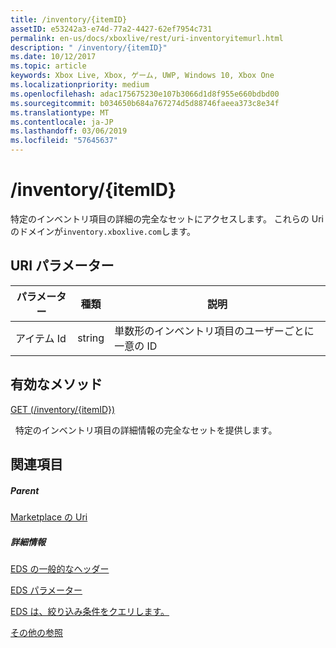 ```yaml
---
title: /inventory/{itemID}
assetID: e53242a3-e74d-77a2-4427-62ef7954c731
permalink: en-us/docs/xboxlive/rest/uri-inventoryitemurl.html
description: " /inventory/{itemID}"
ms.date: 10/12/2017
ms.topic: article
keywords: Xbox Live, Xbox, ゲーム, UWP, Windows 10, Xbox One
ms.localizationpriority: medium
ms.openlocfilehash: adac175675230e107b3066d1d8f955e660bdbd00
ms.sourcegitcommit: b034650b684a767274d5d88746faeea373c8e34f
ms.translationtype: MT
ms.contentlocale: ja-JP
ms.lasthandoff: 03/06/2019
ms.locfileid: "57645637"
---
```

# <a name="inventoryitemid"></a>/inventory/{itemID}
特定のインベントリ項目の詳細の完全なセットにアクセスします。 これらの Uri のドメインが`inventory.xboxlive.com`します。
 
<a id="ID4ET"></a>

 
## <a name="uri-parameters"></a>URI パラメーター
 
| パラメーター| 種類| 説明| 
| --- | --- | --- | 
| アイテム Id| string| 単数形のインベントリ項目のユーザーごとに一意の ID| 
  
<a id="ID4EPB"></a>

 
## <a name="valid-methods"></a>有効なメソッド

[GET (/inventory/{itemID})](uri-inventoryitemurlget.md)

&nbsp;&nbsp;特定のインベントリ項目の詳細情報の完全なセットを提供します。
 
<a id="ID4EZB"></a>

 
## <a name="see-also"></a>関連項目
 
<a id="ID4E2B"></a>

 
##### <a name="parent"></a>Parent 

[Marketplace の Uri](atoc-reference-marketplace.md)

  
<a id="ID4EFC"></a>

 
##### <a name="further-information"></a>詳細情報 

[EDS の一般的なヘッダー](../../additional/edscommonheaders.md)

 [EDS パラメーター](../../additional/edsparameters.md)

 [EDS は、絞り込み条件をクエリします。](../../additional/edsqueryrefiners.md)

 [その他の参照](../../additional/atoc-xboxlivews-reference-additional.md)

   
